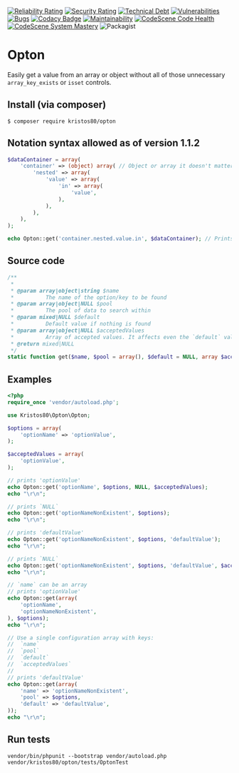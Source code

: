[![Reliability Rating](https://sonarcloud.io/api/project_badges/measure?project=kristos80_Opton&metric=reliability_rating)](https://sonarcloud.io/dashboard?id=kristos80_Opton)
[![Security Rating](https://sonarcloud.io/api/project_badges/measure?project=kristos80_Opton&metric=security_rating)](https://sonarcloud.io/dashboard?id=kristos80_Opton)
[![Technical Debt](https://sonarcloud.io/api/project_badges/measure?project=kristos80_Opton&metric=sqale_index)](https://sonarcloud.io/dashboard?id=kristos80_Opton)
[![Vulnerabilities](https://sonarcloud.io/api/project_badges/measure?project=kristos80_Opton&metric=vulnerabilities)](https://sonarcloud.io/dashboard?id=kristos80_Opton)
[![Bugs](https://sonarcloud.io/api/project_badges/measure?project=kristos80_Opton&metric=bugs)](https://sonarcloud.io/dashboard?id=kristos80_Opton)
[![Codacy Badge](https://api.codacy.com/project/badge/Grade/3d8b12dc518945688a4d5a86f1797fc8)](https://www.codacy.com/manual/kristos80/Opton?utm_source=github.com&amp;utm_medium=referral&amp;utm_content=kristos80/Opton&amp;utm_campaign=Badge_Grade) 
[![Maintainability](https://api.codeclimate.com/v1/badges/b270ce7780ab822b411b/maintainability)](https://codeclimate.com/github/kristos80/Opton/maintainability) 
[![CodeScene Code Health](https://codescene.io/projects/6894/status-badges/code-health)](https://codescene.io/projects/6894) 
[![CodeScene System Mastery](https://codescene.io/projects/6894/status-badges/system-mastery)](https://codescene.io/projects/6894)
![Packagist](https://img.shields.io/packagist/dm/kristos80/opton)

# Opton
Easily get a value from an array or object without all of those unnecessary `array_key_exists` or `isset` controls.

## Install (via composer)
```CLI
$ composer require kristos80/opton
```
## Notation syntax allowed as of version 1.1.2
```PHP
$dataContainer = array(
	'container' => (object) array( // Object or array it doesn't matter
		'nested' => array(
			'value' => array(
				'in' => array(
					'value',
				),
			),
		),
	),
);

echo Opton::get('container.nested.value.in', $dataContainer); // Prints `value`
```

## Source code 
```PHP
/**
 *
 * @param array|object|string $name
 *        	The name of the option/key to be found
 * @param array|object|NULL $pool
 *        	The pool of data to search within
 * @param mixed|NULL $default
 *        	Default value if nothing is found
 * @param array|object|NULL $acceptedValues
 *        	Array of accepted values. It affects even the `default` value
 * @return mixed|NULL
 */
static function get($name, $pool = array(), $default = NULL, array $acceptedValues = array()) {
```

## Examples
```PHP
<?php
require_once 'vendor/autoload.php';

use Kristos80\Opton\Opton;

$options = array(
	'optionName' => 'optionValue',
);

$acceptedValues = array(
	'optionValue',
);

// prints 'optionValue'
echo Opton::get('optionName', $options, NULL, $acceptedValues);
echo "\r\n";

// prints `NULL`
echo Opton::get('optionNameNonExistent', $options);
echo "\r\n";

// prints 'defaultValue'
echo Opton::get('optionNameNonExistent', $options, 'defaultValue');
echo "\r\n";

// prints `NULL`
echo Opton::get('optionNameNonExistent', $options, 'defaultValue', $acceptedValues);
echo "\r\n";

// `name` can be an array 
// prints 'optionValue'
echo Opton::get(array(
	'optionName',
	'optionNameNonExistent',
), $options);
echo "\r\n";

// Use a single configuration array with keys:
//	`name`
// 	`pool`
//	`default`
//	`acceptedValues`
//
// prints 'defaultValue'
echo Opton::get(array(
	'name' => 'optionNameNonExistent',
	'pool' => $options,
	'default' => 'defaultValue',
));
echo "\r\n";
```

## Run tests
```cli
vendor/bin/phpunit --bootstrap vendor/autoload.php vendor/kristos80/opton/tests/OptonTest
```
